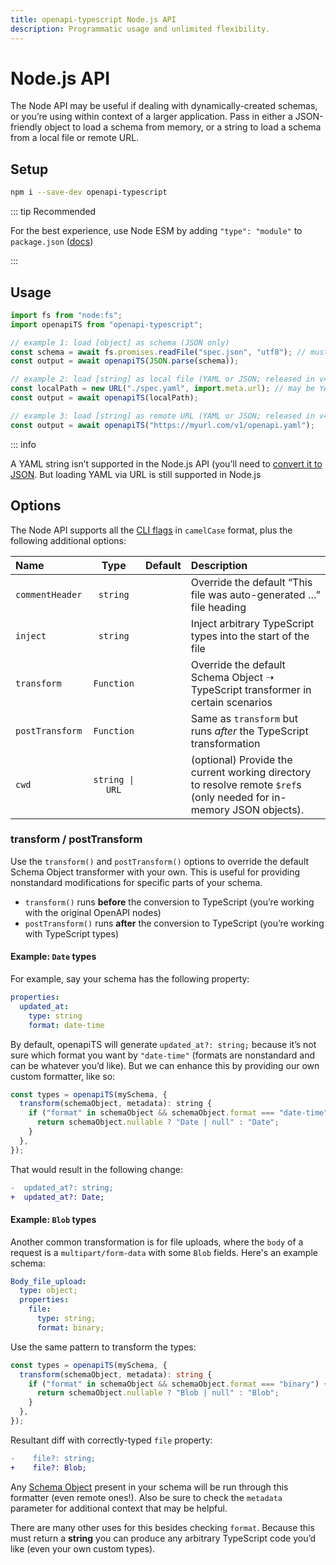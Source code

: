 ```yaml
---
title: openapi-typescript Node.js API
description: Programmatic usage and unlimited flexibility.
---
```


# Node.js API

The Node API may be useful if dealing with dynamically-created schemas, or you’re using within context of a larger application. Pass in either a JSON-friendly object to load a schema from memory, or a string to load a schema from a local file or remote URL.

## Setup

```bash
npm i --save-dev openapi-typescript
```

::: tip Recommended

For the best experience, use Node ESM by adding `"type": "module"` to `package.json` ([docs](https://nodejs.org/api/esm.html#enabling))

:::

## Usage

```js
import fs from "node:fs";
import openapiTS from "openapi-typescript";

// example 1: load [object] as schema (JSON only)
const schema = await fs.promises.readFile("spec.json", "utf8"); // must be OpenAPI JSON
const output = await openapiTS(JSON.parse(schema));

// example 2: load [string] as local file (YAML or JSON; released in v4.0)
const localPath = new URL("./spec.yaml", import.meta.url); // may be YAML or JSON format
const output = await openapiTS(localPath);

// example 3: load [string] as remote URL (YAML or JSON; released in v4.0)
const output = await openapiTS("https://myurl.com/v1/openapi.yaml");
```

::: info

A YAML string isn’t supported in the Node.js API (you’ll need to [convert it to JSON](https://www.npmjs.com/package/js-yaml). But loading YAML via URL is still supported in Node.js

## Options

The Node API supports all the [CLI flags](/cli#options) in `camelCase` format, plus the following additional options:

| Name            |      Type       | Default | Description                                                                                                          |
| :-------------- | :-------------: | :------ | :------------------------------------------------------------------------------------------------------------------- |
| `commentHeader` |    `string`     |         | Override the default “This file was auto-generated …” file heading                                                   |
| `inject`        |    `string`     |         | Inject arbitrary TypeScript types into the start of the file                                                         |
| `transform`     |   `Function`    |         | Override the default Schema Object ➝ TypeScript transformer in certain scenarios                                     |
| `postTransform` |   `Function`    |         | Same as `transform` but runs _after_ the TypeScript transformation                                                   |
| `cwd`           | `string \| URL` |         | (optional) Provide the current working directory to resolve remote `$ref`s (only needed for in-memory JSON objects). |

### transform / postTransform

Use the `transform()` and `postTransform()` options to override the default Schema Object transformer with your own. This is useful for providing nonstandard modifications for specific parts of your schema.

- `transform()` runs **before** the conversion to TypeScript (you’re working with the original OpenAPI nodes)
- `postTransform()` runs **after** the conversion to TypeScript (you’re working with TypeScript types)

#### Example: `Date` types

For example, say your schema has the following property:

```yaml
properties:
  updated_at:
    type: string
    format: date-time
```

By default, openapiTS will generate `updated_at?: string;` because it’s not sure which format you want by `"date-time"` (formats are nonstandard and can be whatever you’d like). But we can enhance this by providing our own custom formatter, like so:

```js
const types = openapiTS(mySchema, {
  transform(schemaObject, metadata): string {
    if ("format" in schemaObject && schemaObject.format === "date-time") {
      return schemaObject.nullable ? "Date | null" : "Date";
    }
  },
});
```

That would result in the following change:

```diff
-  updated_at?: string;
+  updated_at?: Date;
```

#### Example: `Blob` types

Another common transformation is for file uploads, where the `body` of a request is a `multipart/form-data` with some `Blob` fields. Here's an example schema:

```yaml
Body_file_upload:
  type: object;
  properties:
    file:
      type: string;
      format: binary;
```

Use the same pattern to transform the types:

```ts
const types = openapiTS(mySchema, {
  transform(schemaObject, metadata): string {
    if ("format" in schemaObject && schemaObject.format === "binary") {
      return schemaObject.nullable ? "Blob | null" : "Blob";
    }
  },
});
```

Resultant diff with correctly-typed `file` property:

```diff
-    file?: string;
+    file?: Blob;
```

Any [Schema Object](https://spec.openapis.org/oas/latest.html#schema-object) present in your schema will be run through this formatter (even remote ones!). Also be sure to check the `metadata` parameter for additional context that may be helpful.

There are many other uses for this besides checking `format`. Because this must return a **string** you can produce any arbitrary TypeScript code you’d like (even your own custom types).
